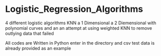 # Logistic_Regression_Algorithms
4 different logistic algorithms KNN a 1 Dimensional a 2 Diemensional with polynomial curves and an an attempt at using weighted KNN to remove outlying data that failed

All codes are Written in Python enter in the directory and csv test data is already provided as an example

